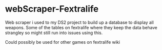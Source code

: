 # webScraper-Fextralife

Web scraper i used to my DS2 project to build up a database to display all weapons. Some of the tables on fextralife where they keep the data behave strangley so might still run into issues using this.

Could possibly be used for other games on fextralife wiki
